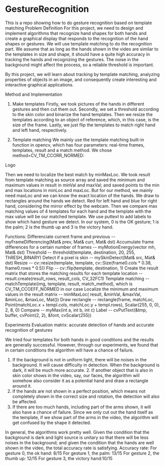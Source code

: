 # GestureRecognition
This is a repo showing how to do gesture recognition based on template matching
Problem Definition
For this project, we need to design and implement algorithms that recognize hand shapes for both hands and create a graphical display that responds to the recognition of the hand shapes or gestures. We will use template matching to do the recognition part. We assume that as long as the hands shown in the video are similar to the templates in size and shape, it should have a quite high accuracy in tracking the hands and recognizing the gestures. The noise in the background might affect the process, so a reliable threshold is important.

By this project, we will learn about tracking by template matching, analyzing properties of objects in an image, and consequently create interesting and interactive graphical applications.

Method and Implementation
1. Make templates
Firstly, we took pictures of the hands in different gestures and then cut them out. Secondly, we set a threshold according to the skin color and binarize the hand templates. Then we resize the templates according to an object of reference, which, in this case, is the size of the frame. Lastly, we just flip the templates to match right hand and left hand, respectively.

2. Template matching
We mainly use the template matching built-in function in opencv, which has four parameters: real-time frames, templates, result and a match method. We chose method=CV_TM_CCORR_NORMED:

Logo

Then we need to localize the best match by minMaxLoc. We took result from template matching as source array and saved the minimum and maximum values in result in minVal and maxVal; and saved points to the min and max locations in minLoc and maxLoc. But for our method, we mainly need maxLoc and we can know the exact location of the hands. We draw to rectangles around the hands we detect. Red for left hand and blue for right hand, considering the mirror effect by the webcam. Then we compare max matching values of 4 templates for each hand and the template with the max value will be our matched template. We use puttext to add labels to show which hand gesture we detect. In our system, 0 is the OK gesture; 1 is the palm; 2 is the thumb up and 3 is the victory hand.

Functions:
Differenciate current frame and previous -- myFrameDifferencing(Mat& prev, Mat& curr, Mat& dst) 
Accumulate frame differences for a certain number of frames -- myMotionEnergy(vector mh, Mat& dst)
Threshold -- threshold(template, destination, 20, 255, ThRESH_BINARY)
Detect if a pixel is skin -- mySkinDetect(Mat& src, Mat& dst)
Resize -- cv::resize(template, template, cv::Size(frame0.cols * 0.38, frame0.rows * 0.5))
Flip -- cv::flip(template, destination, 1) Create the result matrix that stores the matching results for each template location -- result.create(result_rows, result_cols, CV_32FC1)
Template matching -- matchTemplate(img, template, result, match_method), which is CV_TM_CCOEFF_NORMED in our case
Localize the minimum and maximum values in the result matrix -- minMaxLoc( result, &minVal, &maxVal, &minLoc, &maxLoc, Mat())
Draw rectangle -- rectangle(frame, matchLoc, Point(matchLoc.x + templ.cols, matchLoc.y + templ.rows), Scalar(255, 0, 0), 2, 8, 0)
Compare -- myMax(int a, int b, int c)
Label -- cvPutText(&tmp, buffer, cvPoint(2, 2), &font, cvScalar(255))

Experiments
Evaluation matrix: accurate detection of hands and accurate recognition of gestures

We tried four templates for both hands in good conditions and the results are generally successful. However, through our experiments, we found that in certain conditions the algorithm will have a chance of failure.
1. If the background is not in uniform light, there will be noises in the background. It will cause difficulty in detection. When the background is dark, it will be much more accurate. 2. If another object that is also in skin color shows in the video, say, our faces, the algorithm will somehow also consider it as a potential hand and draw a rectangle around it.
3. If the hands are not shown in a perfect position, which means not completely shown in the correct size and rotation, the detection will also be affected.
4. If there are too much hands, including part of the arms shown, it will also have a chance of failure. Since we only cut out the hand itself as the template, if we show part of the arms in the video, the algorithm will get confused by the shape it detected.

In general, the algorithms work pretty well. Given the condition that the background is dark and light source is unitary so that there will be less noises in the background; and given the condition that the hands are well shown in the video, the total accuracy rate is satisfying.
Accuracy rate:
For gesture 0, the ok hand: 8/15 
For gesture 1, the palm: 13/15
For gesture 2, the thumb up: 12/15
For gesture 3, the victory hand:10/15
